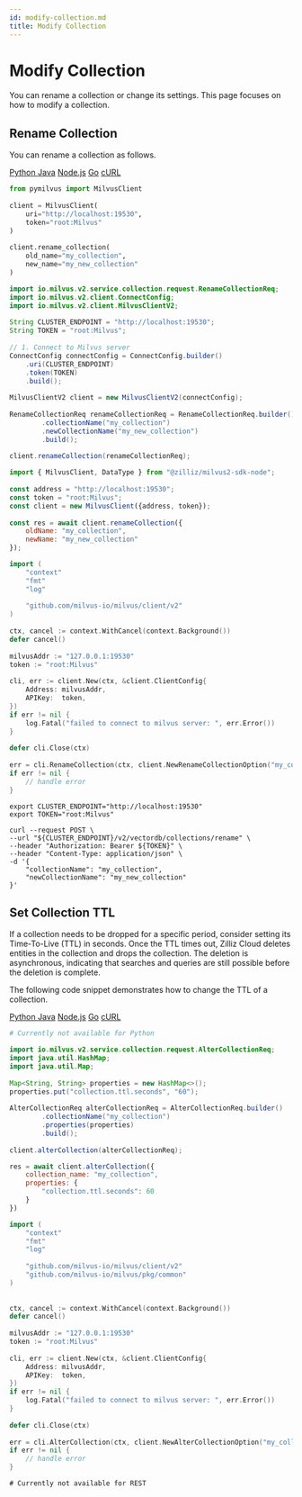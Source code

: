 ```yaml
---
id: modify-collection.md
title: Modify Collection​
---
```


# Modify Collection​

You can rename a collection or change its settings. This page focuses on how to modify a collection.​

## Rename Collection​

You can rename a collection as follows.​

<div class="multipleCode">
  <a href="#python">Python </a>
  <a href="#java">Java</a>
  <a href="#javascript">Node.js</a>
  <a href="#go">Go</a>
  <a href="#curl">cURL</a>
</div>

```python
from pymilvus import MilvusClient​
​
client = MilvusClient(​
    uri="http://localhost:19530",​
    token="root:Milvus"​
)​
​
client.rename_collection(​
    old_name="my_collection",​
    new_name="my_new_collection"​
)​

```

```java
import io.milvus.v2.service.collection.request.RenameCollectionReq;​
import io.milvus.v2.client.ConnectConfig;​
import io.milvus.v2.client.MilvusClientV2;​
​
String CLUSTER_ENDPOINT = "http://localhost:19530";​
String TOKEN = "root:Milvus";​
​
// 1. Connect to Milvus server​
ConnectConfig connectConfig = ConnectConfig.builder()​
    .uri(CLUSTER_ENDPOINT)​
    .token(TOKEN)​
    .build();​
    ​
MilvusClientV2 client = new MilvusClientV2(connectConfig);​
​
RenameCollectionReq renameCollectionReq = RenameCollectionReq.builder()​
        .collectionName("my_collection")​
        .newCollectionName("my_new_collection")​
        .build();​
​
client.renameCollection(renameCollectionReq);​

```

```javascript
import { MilvusClient, DataType } from "@zilliz/milvus2-sdk-node";​
​
const address = "http://localhost:19530";​
const token = "root:Milvus";​
const client = new MilvusClient({address, token});​
​
const res = await client.renameCollection({​
    oldName: "my_collection",​
    newName: "my_new_collection"​
});​

```

```go
import (​
    "context"​
    "fmt"​
    "log"​
​
    "github.com/milvus-io/milvus/client/v2"​
)​
​
ctx, cancel := context.WithCancel(context.Background())​
defer cancel()​
​
milvusAddr := "127.0.0.1:19530"​
token := "root:Milvus"​
​
cli, err := client.New(ctx, &client.ClientConfig{​
    Address: milvusAddr,​
    APIKey:  token,​
})​
if err != nil {​
    log.Fatal("failed to connect to milvus server: ", err.Error())​
}​
​
defer cli.Close(ctx)​
​
err = cli.RenameCollection(ctx, client.NewRenameCollectionOption("my_collection", "my_new_collection"))​
if err != nil {​
    // handle error​
}​

```

```curl
export CLUSTER_ENDPOINT="http://localhost:19530"​
export TOKEN="root:Milvus"​
​
curl --request POST \​
--url "${CLUSTER_ENDPOINT}/v2/vectordb/collections/rename" \​
--header "Authorization: Bearer ${TOKEN}" \​
--header "Content-Type: application/json" \​
-d '{​
    "collectionName": "my_collection",​
    "newCollectionName": "my_new_collection"​
}'​

```

## Set Collection TTL​

If a collection needs to be dropped for a specific period, consider setting its Time-To-Live (TTL) in seconds. Once the TTL times out, Zilliz Cloud deletes entities in the collection and drops the collection. The deletion is asynchronous, indicating that searches and queries are still possible before the deletion is complete.​

The following code snippet demonstrates how to change the TTL of a collection.​

<div class="multipleCode">
  <a href="#python">Python </a>
  <a href="#java">Java</a>
  <a href="#javascript">Node.js</a>
  <a href="#go">Go</a>
  <a href="#curl">cURL</a>
</div>

```python
# Currently not available for Python

```

```java
import io.milvus.v2.service.collection.request.AlterCollectionReq;​
import java.util.HashMap;​
import java.util.Map;​
​
Map<String, String> properties = new HashMap<>();​
properties.put("collection.ttl.seconds", "60");​
​
AlterCollectionReq alterCollectionReq = AlterCollectionReq.builder()​
        .collectionName("my_collection")​
        .properties(properties)​
        .build();​
​
client.alterCollection(alterCollectionReq);​

```

```javascript
res = await client.alterCollection({​
    collection_name: "my_collection",​
    properties: {​
        "collection.ttl.seconds": 60​
    }​
})​

```

```go
import (​
    "context"​
    "fmt"​
    "log"​
​
    "github.com/milvus-io/milvus/client/v2"​
    "github.com/milvus-io/milvus/pkg/common"​
)​
​
​
ctx, cancel := context.WithCancel(context.Background())​
defer cancel()​
​
milvusAddr := "127.0.0.1:19530"​
token := "root:Milvus"​
​
cli, err := client.New(ctx, &client.ClientConfig{​
    Address: milvusAddr,​
    APIKey:  token,​
})​
if err != nil {​
    log.Fatal("failed to connect to milvus server: ", err.Error())​
}​
​
defer cli.Close(ctx)​
​
err = cli.AlterCollection(ctx, client.NewAlterCollectionOption("my_collection").WithProperty(common.CollectionTTLConfigKey, 60))​
if err != nil {​
    // handle error​
}​

```

```curl
# Currently not available for REST

```
